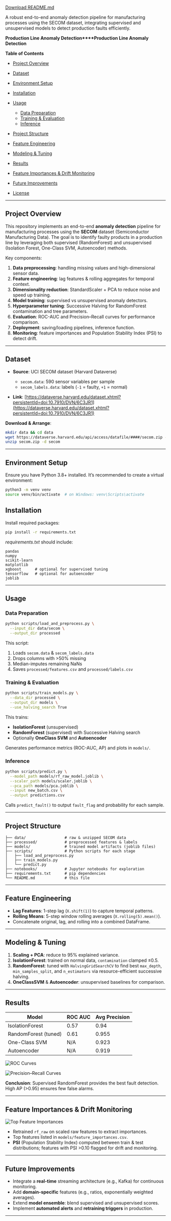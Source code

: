 [Download README.md](./README.md)

A robust end-to-end anomaly detection pipeline for manufacturing processes using the SECOM dataset, integrating supervised and unsupervised models to detect production faults efficiently.

**Production Line Anomaly Detection\*\*\*\*Production Line Anomaly Detection**

**Table of Contents**

* [Project Overview](#project-overview)
* [Dataset](#dataset)
* [Environment Setup](#environment-setup)
* [Installation](#installation)
* [Usage](#usage)

  * [Data Preparation](#data-preparation)
  * [Training & Evaluation](#training--evaluation)
  * [Inference](#inference)
* [Project Structure](#project-structure)
* [Feature Engineering](#feature-engineering)
* [Modeling & Tuning](#modeling--tuning)
* [Results](#results)
* [Feature Importances & Drift Monitoring](#feature-importances--drift-monitoring)
* [Future Improvements](#future-improvements)
* [License](#license)

---

## Project Overview

This repository implements an end-to-end **anomaly detection** pipeline for manufacturing processes using the **SECOM** dataset (Semiconductor Manufacturing Data). The goal is to identify faulty products in a production line by leveraging both supervised (RandomForest) and unsupervised (Isolation Forest, One-Class SVM, Autoencoder) methods.

Key components:

1. **Data preprocessing**: handling missing values and high-dimensional sensor data.
2. **Feature engineering**: lag features & rolling aggregates for temporal context.
3. **Dimensionality reduction**: StandardScaler + PCA to reduce noise and speed up training.
4. **Model training**: supervised vs unsupervised anomaly detectors.
5. **Hyperparameter tuning**: Successive Halving for RandomForest contamination and tree parameters.
6. **Evaluation**: ROC-AUC and Precision–Recall curves for performance comparison.
7. **Deployment**: saving/loading pipelines, inference function.
8. **Monitoring**: feature importances and Population Stability Index (PSI) to detect drift.

---

## Dataset

* **Source**: UCI SECOM dataset (Harvard Dataverse)

  * `secom.data`: 590 sensor variables per sample
  * `secom_labels.data`: labels (`-1` = faulty, `+1` = normal)
* **Link**: [https://dataverse.harvard.edu/dataset.xhtml?persistentId=doi:10.7910/DVN/6C3JR1](https://dataverse.harvard.edu/dataset.xhtml?persistentId=doi:10.7910/DVN/6C3JR1)

**Download & Arrange**:

```bash
mkdir data && cd data
wget https://dataverse.harvard.edu/api/access/datafile/####/secom.zip -O secom.zip
unzip secom.zip -d secom
```

---

## Environment Setup

Ensure you have Python 3.8+ installed. It’s recommended to create a virtual environment:

```bash
python3 -m venv venv
source venv/bin/activate  # on Windows: venv\Scripts\activate
```

## Installation

Install required packages:

```bash
pip install -r requirements.txt
```

*requirements.txt* should include:

```
pandas
numpy
scikit-learn
matplotlib
xgboost      # optional for supervised tuning
tensorflow   # optional for autoencoder
joblib
```

---

## Usage

### Data Preparation

```bash
python scripts/load_and_preprocess.py \
  --input_dir data/secom \
  --output_dir processed
```

This script:

1. Loads `secom.data` & `secom_labels.data`
2. Drops columns with >50% missing
3. Median-imputes remaining NaNs
4. Saves `processed/features.csv` and `processed/labels.csv`

### Training & Evaluation

```bash
python scripts/train_models.py \
  --data_dir processed \
  --output_dir models \
  --use_halving_search True
```

This trains:

* **IsolationForest** (unsupervised)
* **RandomForest** (supervised) with Successive Halving search
* Optionally **OneClass SVM** and **Autoencoder**

Generates performance metrics (ROC-AUC, AP) and plots in `models/`.

### Inference

```bash
python scripts/predict.py \
  --model_path models/rf_raw_model.joblib \
  --scaler_path models/scaler.joblib \
  --pca_path models/pca.joblib \
  --input new_batch.csv \
  --output predictions.csv
```

Calls `predict_fault()` to output `fault_flag` and probability for each sample.

---

## Project Structure

```
├── data/                 # raw & unzipped SECOM data
├── processed/            # preprocessed features & labels
├── models/               # trained model artifacts (joblib files)
├── scripts/              # Python scripts for each stage
│   ├── load_and_preprocess.py
│   ├── train_models.py
│   └── predict.py
├── notebooks/            # Jupyter notebooks for exploration
├── requirements.txt      # pip dependencies
└── README.md             # this file
```

---

## Feature Engineering

* **Lag Features**: 1-step lag (`X.shift(1)`) to capture temporal patterns.
* **Rolling Means**: 5-step window rolling averages (`X.rolling(5).mean()`).
* Concatenate original, lag, and rolling into a combined DataFrame.

---

## Modeling & Tuning

1. **Scaling + PCA**: reduce to 95% explained variance.
2. **IsolationForest**: trained on normal data, `contamination` clamped ≤0.5.
3. **RandomForest**: tuned with `HalvingGridSearchCV` to find best `max_depth`, `min_samples_split`, and `n_estimators` via resource-efficient successive halving.
4. **OneClassSVM** & **Autoencoder**: unsupervised baselines for comparison.

---

## Results

| Model                | ROC AUC | Avg Precision |
| -------------------- | ------- | ------------- |
| IsolationForest      | 0.57    | 0.94          |
| RandomForest (tuned) | 0.61    | 0.955         |
| One-Class SVM        | N/A     | 0.923         |
| Autoencoder          | N/A     | 0.919         |

![ROC Curves](./images/roc_curve.png)

![Precision–Recall Curves](./images/precision_recall_curves.png)

**Conclusion**: Supervised RandomForest provides the best fault detection. High AP (>0.95) ensures few false alarms.

---

## Feature Importances & Drift Monitoring

![Top Feature Importances](./images/feature_importances.png)

* Retrained `rf_raw` on scaled raw features to extract importances.
* Top features listed in `models/feature_importances.csv`.
* **PSI** (Population Stability Index) computed between train & test distributions; features with PSI >0.10 flagged for drift and monitoring.

---

## Future Improvements

* Integrate a **real-time** streaming architecture (e.g., Kafka) for continuous monitoring.
* Add **domain-specific** features (e.g., ratios, exponentially weighted averages).
* Extend **model ensemble**: blend supervised and unsupervised scores.
* Implement **automated alerts** and **retraining triggers** in production.

---
